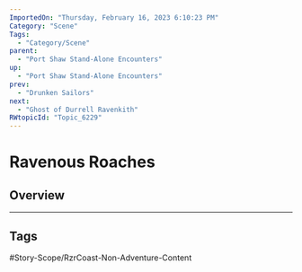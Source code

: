 ```yaml
---
ImportedOn: "Thursday, February 16, 2023 6:10:23 PM"
Category: "Scene"
Tags:
  - "Category/Scene"
parent:
  - "Port Shaw Stand-Alone Encounters"
up:
  - "Port Shaw Stand-Alone Encounters"
prev:
  - "Drunken Sailors"
next:
  - "Ghost of Durrell Ravenkith"
RWtopicId: "Topic_6229"
---
```

# Ravenous Roaches
## Overview

---
## Tags
#Story-Scope/RzrCoast-Non-Adventure-Content

